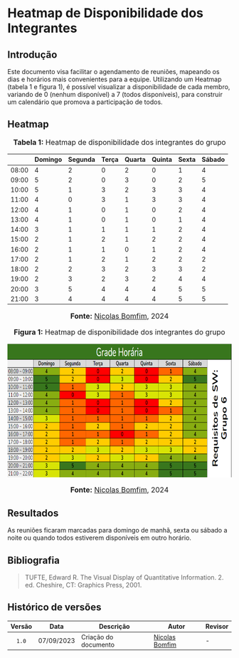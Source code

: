 # Heatmap de Disponibilidade dos Integrantes

## Introdução

Este documento visa facilitar o agendamento de reuniões, mapeando os dias e horários mais convenientes para a equipe. Utilizando um Heatmap (tabela 1 e figura 1), é possível visualizar a disponibilidade de cada membro, variando de 0 (nenhum disponível) a 7 (todos disponíveis), para construir um calendário que promova a participação de todos.

## Heatmap

<div align="center">
<font size="3"><p style="text-align: center"><b>Tabela 1:</b> Heatmap de disponibilidade dos integrantes do grupo</p></font>
</div>

|       | Domingo | Segunda | Terça | Quarta | Quinta | Sexta | Sábado |
| ----- | ------- | ------- | ----- | ------ | ------ | ----- | ------ |
| 08:00 | 4       | 2       | 0     | 2      | 0      | 1     | 4      |
| 09:00 | 5       | 2       | 0     | 3      | 0      | 2     | 5      |
| 10:00 | 5       | 1       | 3     | 2      | 3      | 3     | 4      |
| 11:00 | 4       | 0       | 3     | 1      | 3      | 3     | 4      |
| 12:00 | 4       | 1       | 0     | 1      | 0      | 2     | 4      |
| 13:00 | 4       | 1       | 0     | 1      | 0      | 1     | 4      |
| 14:00 | 3       | 1       | 1     | 1      | 1      | 2     | 4      |
| 15:00 | 2       | 1       | 2     | 1      | 2      | 2     | 4      |
| 16:00 | 2       | 1       | 1     | 0      | 1      | 2     | 4      |
| 17:00 | 2       | 1       | 2     | 1      | 2      | 2     | 2      |
| 18:00 | 2       | 2       | 3     | 2      | 3      | 3     | 2      |
| 19:00 | 2       | 3       | 2     | 3      | 2      | 4     | 4      |
| 20:00 | 3       | 5       | 4     | 4      | 4      | 5     | 5      |
| 21:00 | 3       | 4       | 4     | 4      | 4      | 5     | 5      |

<div align="center">
<font size="3"><p style="text-align: center"><b>Fonte:</b> <a href="https://github.com/nickgehjk">Nicolas Bomfim</a>, 2024</p></font>
</div>

<div align="center">
<font size="3"><p style="text-align: center"><b>Figura 1:</b> Heatmap de disponibilidade dos integrantes do grupo</p></font>

<img src="../../imagens/heatmap.png" height="300px" >

<font size="3"><p style="text-align: center"><b>Fonte:</b> <a href="https://github.com/nickgehjk">Nicolas Bomfim</a>, 2024</p></font>
</div>

## Resultados

As reuniões ficaram marcadas para domingo de manhã, sexta ou sábado a noite ou quando todos estiverem disponíveis em outro horário.

## Bibliografia

> TUFTE, Edward R. The Visual Display of Quantitative Information. 2. ed. Cheshire, CT: Graphics Press, 2001. 
>

## Histórico de versões

| Versão | Data | Descrição | Autor | Revisor |
| :----: | ---- | --------- | ----- | ------- |
| `1.0`  | 07/09/2023 | Criação do documento | [Nicolas Bomfim](https://github.com/nickgehjk) |  -  |
